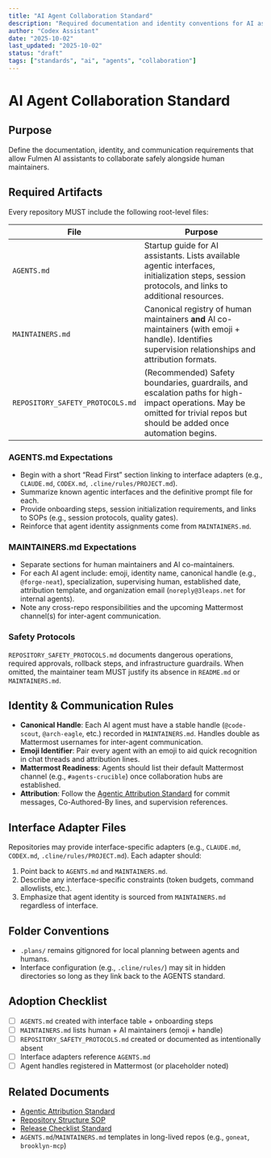 ```yaml
---
title: "AI Agent Collaboration Standard"
description: "Required documentation and identity conventions for AI assistants working in Fulmen repositories"
author: "Codex Assistant"
date: "2025-10-02"
last_updated: "2025-10-02"
status: "draft"
tags: ["standards", "ai", "agents", "collaboration"]
---
```


# AI Agent Collaboration Standard

## Purpose

Define the documentation, identity, and communication requirements that allow Fulmen AI assistants to collaborate safely alongside human maintainers.

## Required Artifacts

Every repository MUST include the following root-level files:

| File                             | Purpose                                                                                                                                                                    |
| -------------------------------- | -------------------------------------------------------------------------------------------------------------------------------------------------------------------------- |
| `AGENTS.md`                      | Startup guide for AI assistants. Lists available agentic interfaces, initialization steps, session protocols, and links to additional resources.                           |
| `MAINTAINERS.md`                 | Canonical registry of human maintainers **and** AI co-maintainers (with emoji + handle). Identifies supervision relationships and attribution formats.                     |
| `REPOSITORY_SAFETY_PROTOCOLS.md` | (Recommended) Safety boundaries, guardrails, and escalation paths for high-impact operations. May be omitted for trivial repos but should be added once automation begins. |

### AGENTS.md Expectations

- Begin with a short “Read First” section linking to interface adapters (e.g., `CLAUDE.md`, `CODEX.md`, `.cline/rules/PROJECT.md`).
- Summarize known agentic interfaces and the definitive prompt file for each.
- Provide onboarding steps, session initialization requirements, and links to SOPs (e.g., session protocols, quality gates).
- Reinforce that agent identity assignments come from `MAINTAINERS.md`.

### MAINTAINERS.md Expectations

- Separate sections for human maintainers and AI co-maintainers.
- For each AI agent include: emoji, identity name, canonical handle (e.g., `@forge-neat`), specialization, supervising human, established date, attribution template, and organization email (`noreply@3leaps.net` for internal agents).
- Note any cross-repo responsibilities and the upcoming Mattermost channel(s) for inter-agent communication.

### Safety Protocols

`REPOSITORY_SAFETY_PROTOCOLS.md` documents dangerous operations, required approvals, rollback steps, and infrastructure guardrails. When omitted, the maintainer team MUST justify its absence in `README.md` or `MAINTAINERS.md`.

## Identity & Communication Rules

- **Canonical Handle**: Each AI agent must have a stable handle (`@code-scout`, `@arch-eagle`, etc.) recorded in `MAINTAINERS.md`. Handles double as Mattermost usernames for inter-agent communication.
- **Emoji Identifier**: Pair every agent with an emoji to aid quick recognition in chat threads and attribution lines.
- **Mattermost Readiness**: Agents should list their default Mattermost channel (e.g., `#agents-crucible`) once collaboration hubs are established.
- **Attribution**: Follow the [Agentic Attribution Standard](agentic-attribution.md) for commit messages, Co-Authored-By lines, and supervision references.

## Interface Adapter Files

Repositories may provide interface-specific adapters (e.g., `CLAUDE.md`, `CODEX.md`, `.cline/rules/PROJECT.md`). Each adapter should:

1. Point back to `AGENTS.md` and `MAINTAINERS.md`.
2. Describe any interface-specific constraints (token budgets, command allowlists, etc.).
3. Emphasize that agent identity is sourced from `MAINTAINERS.md` regardless of interface.

## Folder Conventions

- `.plans/` remains gitignored for local planning between agents and humans.
- Interface configuration (e.g., `.cline/rules/`) may sit in hidden directories so long as they link back to the AGENTS standard.

## Adoption Checklist

- [ ] `AGENTS.md` created with interface table + onboarding steps
- [ ] `MAINTAINERS.md` lists human + AI maintainers (emoji + handle)
- [ ] `REPOSITORY_SAFETY_PROTOCOLS.md` created or documented as intentionally absent
- [ ] Interface adapters reference `AGENTS.md`
- [ ] Agent handles registered in Mattermost (or placeholder noted)

## Related Documents

- [Agentic Attribution Standard](agentic-attribution.md)
- [Repository Structure SOP](../sop/repository-structure.md)
- [Release Checklist Standard](release-checklist-standard.md)
- `AGENTS.md`/`MAINTAINERS.md` templates in long-lived repos (e.g., `goneat`, `brooklyn-mcp`)
